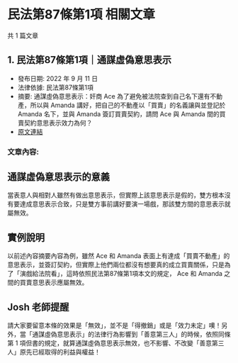# 民法第87條第1項 相關文章

共 1 篇文章

## 1. 民法第87條第1項｜通謀虛偽意思表示

- 發布日期: 2022 年 9 月 11 日
- 法律依據: 民法第87條第1項
- 摘要: 通謀虛偽意思表示：奸商 Ace 為了避免被法院查到自己名下還有不動產，所以與 Amanda 講好，把自己的不動產以「買賣」的名義讓與並登記於 Amanda 名下，並與 Amanda 簽訂買賣契約，請問 Ace 與 Amanda 間的買賣契約意思表示效力為何？
- [原文連結](https://www.jasper-realestate.com/%e9%80%9a%e8%ac%80%e8%99%9b%e5%81%bd%e6%84%8f%e6%80%9d%e8%a1%a8%e7%a4%ba/)

### 文章內容:

## 通謀虛偽意思表示的意義

當表意人與相對人雖然有做出意思表示，但實際上該意思表示是假的，雙方根本沒有要達成意思表示合致，只是雙方事前講好要演一場戲，那該雙方間的意思表示就屬無效。

## 實例說明

以前述內容摘要內容為例，雖然 Ace 和 Amanda 表面上有達成「買賣不動產」的意思表示，並簽訂契約，但實際上他們兩位都沒有想要真的成立買賣關係，只是為了「演戲給法院看」，這時依照民法第87條第1項本文的規定， Ace 和 Amanda 之間的買賣意思表示應屬無效。

## Josh 老師提醒

請大家要留意本條的效果是「無效」，並不是「得撤銷」或是「效力未定」噢！另外，當「通謀虛偽意思表示」的法律行為影響到「善意第三人」的時候，依照同條第 1 項但書的規定，就算通謀虛偽意思表示無效，也不影響、不改變「善意第三人」原先已經取得的利益與權益！